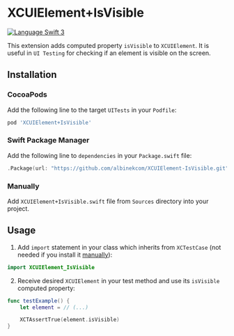 # XCUIElement+IsVisible

[![Language Swift 3](https://img.shields.io/badge/Language-Swift%203-orange.svg)](https://swift.org)

This extension adds computed property `isVisible` to `XCUIElement`. It is useful in `UI Testing` for checking if an element is visible on the screen.


## Installation


### CocoaPods

Add the following line to the target `UITests` in your `Podfile`:

``` Ruby
pod 'XCUIElement+IsVisible'
```

### Swift Package Manager

Add the following line to `dependencies` in your `Package.swift` file:

``` Swift
.Package(url: "https://github.com/albinekcom/XCUIElement-IsVisible.git", majorVersion: 0)
```

### Manually

Add `XCUIElement+IsVisible.swift` file from `Sources` directory into your project.


## Usage

  1. Add `import` statement in your class which inherits from `XCTestCase` (not needed if you install it [manually](#manually)):
  ``` Swift
  import XCUIElement_IsVisible
  ```

  2. Receive desired `XCUIElement` in your test method and use its `isVisible` computed property:
  ``` Swift
  func testExample() {
      let element = // (...)

      XCTAssertTrue(element.isVisible)
  }
  ```
